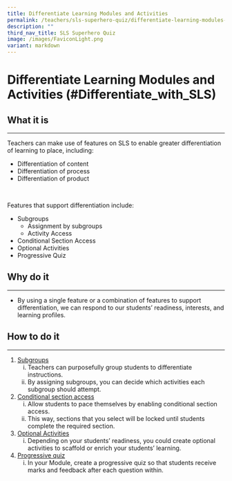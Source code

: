 ```yaml
---
title: Differentiate Learning Modules and Activities
permalink: /teachers/sls-superhero-quiz/differentiate-learning-modules-and-activities/
description: ""
third_nav_title: SLS Superhero Quiz
image: /images/FaviconLight.png
variant: markdown
---
```

<h1 class="page-title">Differentiate Learning Modules and Activities (#Differentiate_with_SLS)</h1>
  <h2>What it is</h2>
  <hr>
  <p>Teachers can make use of features on SLS to enable greater differentiation of learning to place, including:</p>
  <ul>
    <li>Differentiation of content</li>
    <li>Differentiation of process</li>
    <li>Differentiation of product</li>
  </ul>
  <br>
  <p>Features that support differentiation include:</p>
<ul>
    <li>Subgroups<ul>
            <li>Assignment by subgroups</li>
            <li>Activity Access</li>
        </ul>
    </li>
    <li>Conditional Section Access</li>
    <li>Optional Activities</li>
    <li>Progressive Quiz</li>
</ul>
  
  <h2>Why do it</h2>
  <hr>
  <ul>
    <li>By using a single feature or a combination of features to support differentiation, we can respond to our students’ readiness, interests, and learning profiles.</li>
  </ul>
  
  <h2>How to do it</h2>
  <hr><ol>
    <li><a target="_blank" href="/teacher-user-guide/differentiate/create-subgroups/">Subgroups</a>
        <ol style="list-style-type: lower-roman;">
            <li>Teachers can purposefully group students to differentiate instructions.</li>
            <li>By assigning subgroups, you can decide which activities each subgroup should attempt.</li>
        </ol>
    </li>
    <li><a target="_blank" href="/teacher-user-guide/differentiate/add-activity-quiz-section-prerequisites/">Conditional section access</a>
        <ol style="list-style-type: lower-roman;">
            <li>Allow students to pace themselves by enabling conditional section access.</li>
            <li>This way, sections that you select will be locked until students complete the required section.</li>
        </ol>
    </li>
    <li><a target="_blank" href="/teacher-user-guide/personalise/set-optional-activities-and-quizzes/">Optional Activities</a>
        <ol style="list-style-type: lower-roman;">
            <li>Depending on your students’ readiness, you could create optional activities to scaffold or enrich your students’ learning.</li>
        </ol>
    </li>
    <li><a target="_blank" href="/teacher-user-guide/assess/create-quizzes/">Progressive quiz</a>
        <ol style="list-style-type: lower-roman;">
            <li>In your Module, create a progressive quiz so that students receive marks and feedback after each question within.</li>
        </ol>
    </li>
</ol>